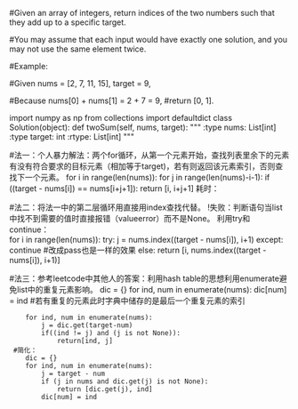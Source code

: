 #Given an array of integers, return indices of the two numbers such that they add up to a specific target.

#You may assume that each input would have exactly one solution, and you may not use the same element twice.

#Example:

#Given nums = [2, 7, 11, 15], target = 9,

#Because nums[0] + nums[1] = 2 + 7 = 9,
#return [0, 1].


import numpy as np
from collections import defaultdict
class Solution(object):
    def twoSum(self, nums, target):
        """
        :type nums: List[int]
        :type target: int
        :rtype: List[int]
        """

#法一：个人暴力解法：两个for循环，从第一个元素开始，查找列表里余下的元素有没有符合要求的目标元素（相加等于target)，若有则返回该元素索引，否则查找下一个元素。
        for i in range(len(nums)):
            for j in range(len(nums)-i-1): 
                if ((target - nums[i]) ==  nums[i+j+1]):
                    return [i, i+j+1]
耗时：

#法二：将法一中的第二层循环用直接用index查找代替。
  !失败：判断语句当list中找不到需要的值时直接报错（valueerror）而不是None。
  利用try和continue：        
        for i in range(len(nums)): 
            try: 
                j = nums.index((target - nums[i]), i+1)
            except:
                continue #改成pass也是一样的效果
            else:
                return [i, nums.index((target - nums[i]), i+1)]

#法三：参考leetcode中其他人的答案：利用hash table的思想利用enumerate避免list中的重复元素影响。
        dic = {}
        for ind, num in enumerate(nums):
            dic[num] = ind #若有重复的元素此时字典中储存的是最后一个重复元素的索引
        
        for ind, num in enumerate(nums):
            j = dic.get(target-num)
            if((ind != j) and (j is not None)):
                return[ind, j]
     #简化：
        dic = {}
        for ind, num in enumerate(nums):
            j = target - num
            if (j in nums and dic.get(j) is not None):
                return [dic.get(j), ind]
            dic[num] = ind



